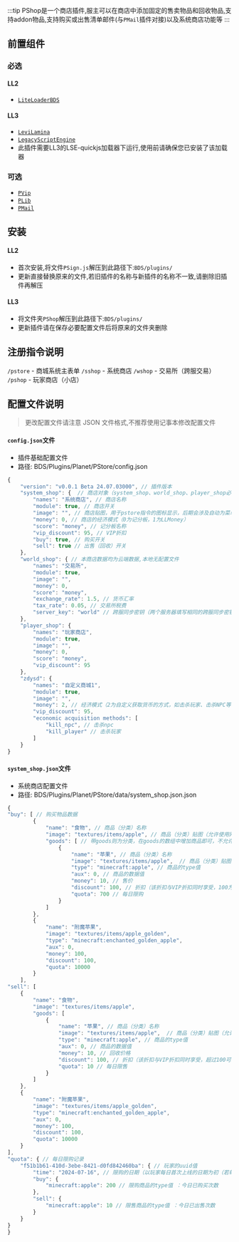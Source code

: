 :::tip
PShop是一个商店插件,服主可以在商店中添加固定的售卖物品和回收物品,支持addon物品,支持购买或出售清单邮件(与`PMail`插件对接)以及系统商店功能等
:::

## 前置组件
### 必选
#### LL2 
- [`LiteLoaderBDS`](https://www.minebbs.com/liteloader/)  
#### LL3
- [`LeviLamina`](https://www.minebbs.com/resources/levilamina.8049/)  
- [`LegacyScriptEngine`](https://www.minebbs.com/resources/legacyscriptengine.8048/)  
 - 此插件需要LL3的LSE-quickjs加载器下运行,使用前请确保您已安装了该加载器  

### 可选
- [`PVip`](https://www.minebbs.com/resources/pvip.4385/)  
- [`PLib`](https://www.minebbs.com/resources/plib.4523/)  
- [`PMail`](https://www.minebbs.com/resources/pvip.4385/)  

## 安装
#### LL2
- 首次安装,将文件`PSign.js`解压到此路径下:`BDS/plugins/`  
 - 更新直接替换原来的文件,若旧插件的名称与新插件的名称不一致,请删除旧插件再解压 
#### LL3
- 将文件夹`PShop`解压到此路径下:`BDS/plugins/`  
 - 更新插件请在保存必要配置文件后将原来的文件夹删除  

## 注册指令说明
`/pstore` - 商城系统主表单 
`/sshop` - 系统商店 
`/wshop` - 交易所（跨服交易）
`/pshop` - 玩家商店（小店）

## 配置文件说明
> 更改配置文件请注意 JSON 文件格式,不推荐使用记事本修改配置文件 
#### `config.json`文件

- 插件基础配置文件
- 路径: BDS/Plugins/Planet/PStore/config.json
```js
{
    "version": "v0.0.1 Beta 24.07.03000", // 插件版本
    "system_shop": {  // 商店对象（system_shop、world_shop、player_shop必须存在，否则部分功能缺失）
        "names": "系统商店", // 商店名称
        "module": true, // 商店开关
        "image": "", // 商店贴图，用于pstore指令的图标显示，后期会涉及自动为菜单插件添加按钮
        "money": 0, // 商店的经济模式（0为记分板，1为LLMoney）
        "score": "money", // 记分板名称
        "vip_discount": 95, // VIP折扣
        "buy": true, // 购买开关
        "sell": true // 出售（回收）开关
    },
    "world_shop": { // 本商店数据均为云端数据,本地无配置文件
        "names": "交易所",
        "module": true,
        "image": "",
        "money": 0,
        "score": "money",
        "exchange_rate": 1.5, // 货币汇率
        "tax_rate": 0.05, // 交易所税费
        "server_key": "world" // 跨服同步密钥（两个服务器填写相同的跨服同步密钥即可实现交易所跨服）
    },
    "player_shop": {
        "names": "玩家商店",
        "module": true,
        "image": "",
        "money": 0,
        "score": "money",
        "vip_discount": 95
    },
    "zdysd": {
        "names": "自定义商城1",
        "module": true,
        "image": "",
        "money": 2, // 经济模式（2为自定义获取货币的方式，如击杀玩家、击杀NPC等，更多功能开发中）
        "vip_discount": 95,
        "economic acquisition methods": [
            "kill_npc", // 击杀npc
            "kill_player" // 击杀玩家
        ]
    }
}
```
#### `system_shop.json`文件

- 系统商店配置文件
- 路径: BDS/Plugins/Planet/PStore/data/system_shop.json.json
```js
{
"buy": [ // 购买物品数据
        {
            "name": "食物", // 商品（分类）名称
            "image": "textures/items/apple", // 商品（分类）贴图（允许使用网络地址，但不一定会显示）
            "goods": [ // 带goods则为分类，在goods的数组中增加商品即可，不允许套娃）
                {
                    "name": "苹果", // 商品（分类）名称
                    "image": "textures/items/apple",  // 商品（分类）贴图（允许使用网络地址，但不一定会显示）
                    "type": "minecraft:apple", // 商品的type值
                    "aux": 0, // 商品的数据值
                    "money": 10, // 售价
                    "discount": 100, // 折扣（该折扣与VIP折扣同时享受，100为不打折超过100可以为涨价）
                    "quota": 700 // 每日限购
                }
            ]
        },
        {
            "name": "附魔苹果",
            "image": "textures/items/apple_golden",
            "type": "minecraft:enchanted_golden_apple",
            "aux": 0,
            "money": 100,
            "discount": 100,
            "quota": 10000
        }
    ],
"sell": [
    {
        "name": "食物",
        "image": "textures/items/apple",
        "goods": [
            {
                "name": "苹果", // 商品（分类）名称
                "image": "textures/items/apple",  // 商品（分类）贴图（允许使用网络地址，但不一定会显示）
                "type": "minecraft:apple", // 商品的type值
                "aux": 0, // 商品的数据值
                "money": 10, // 回收价格
                "discount": 100, // 折扣（该折扣与VIP折扣同时享受，超过100可以为降收益）
                "quota": 10 // 每日限售
            }
        ]
    },
    {
        "name": "附魔苹果",
        "image": "textures/items/apple_golden",
        "type": "minecraft:enchanted_golden_apple",
        "aux": 0,
        "money": 100,
        "discount": 100,
        "quota": 10000
    }
],
"quota": { // 每日限购记录
    "f51b1b61-410d-3ebe-8421-d0fd842460ba": { // 玩家的uuid值 
        "time": "2024-07-16", // 限购的日期（以玩家每日首次上线的日期为初（若每日00:00后还在服务器中，则需要重新进入服务器即可）
        "buy": {
            "minecraft:apple": 200 // 限购商品的type值 ：今日已购买次数
        },
        "sell": {
            "minecraft:apple": 10 // 限售商品的type值 ：今日已出售次数
        }
    }
}
}
```